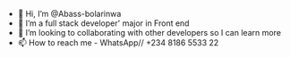 - 👋 Hi, I’m @Abass-bolarinwa 
- 🌱 I’m a full stack developer' major in Front end 
- 💞️ I’m looking to collaborating with other developers so I can learn more 
- 📫 How to reach me - WhatsApp// +234 8186 5533 22

<!---
Abass-bolarinwa/Abass-bolarinwa is a ✨ special ✨ repository because its `README.md` (this file) appears on your GitHub profile.
You can click the Preview link to take a look at your changes.
--->
